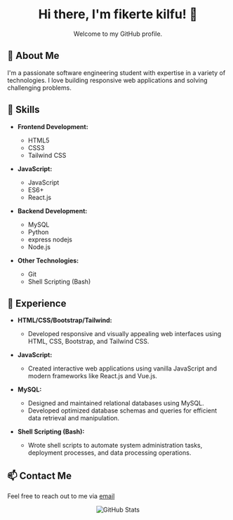 <div align="center">
  <h1>Hi there, I'm fikerte kilfu! 👋</h1>
  <p>Welcome to my GitHub profile.</p>
</div>

## 🚀 About Me

I'm a passionate software engineering student with expertise in a variety of technologies. I love building responsive web applications and solving challenging problems.

## 🔧 Skills

- **Frontend Development:**
  - HTML5
  - CSS3
  - Tailwind CSS

- **JavaScript:**
  - JavaScript
  - ES6+
  - React.js
  
  

- **Backend Development:**
  - MySQL
  - Python
  - express nodejs
  - Node.js

- **Other Technologies:**
  - Git
  - Shell Scripting (Bash)

## 💼 Experience

- **HTML/CSS/Bootstrap/Tailwind:**
  - Developed responsive and visually appealing web interfaces using HTML, CSS, Bootstrap, and Tailwind CSS.

- **JavaScript:**
  - Created interactive web applications using vanilla JavaScript and modern frameworks like React.js and Vue.js.

- **MySQL:**
  - Designed and maintained relational databases using MySQL.
  - Developed optimized database schemas and queries for efficient data retrieval and manipulation.


- **Shell Scripting (Bash):**
  - Wrote shell scripts to automate system administration tasks, deployment processes, and data processing operations.



## 📫 Contact Me

Feel free to reach out to me via [email](mailto:casssiopfiker@gmail.com)
<div align="center">
  <img src="https://github-readme-stats.vercel.app/api?username=fikertekiflu&show_icons=true&theme=dark" alt="GitHub Stats">
</div>

